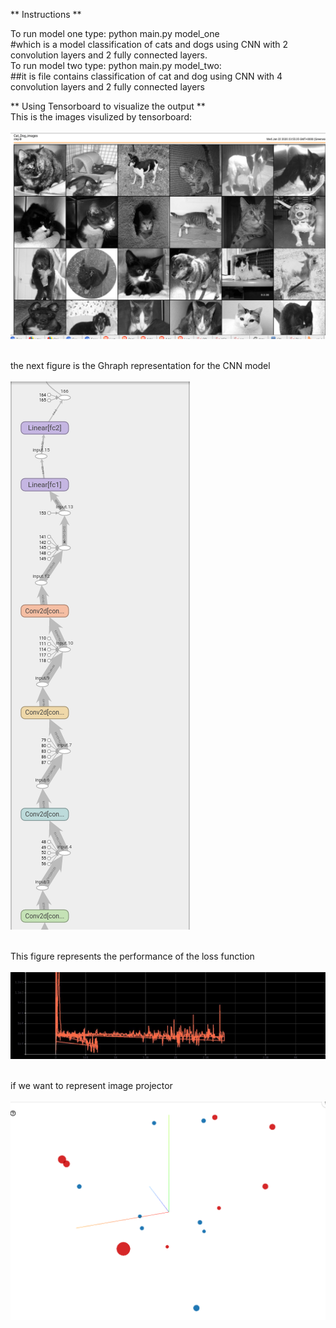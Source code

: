 
** Instructions **

To run model one type: python main.py model_one <br />
#which is a model classification of cats and dogs using CNN with 2 convolution layers and 2 fully connected layers.<br />
To run model two type: python main.py model_two: <br />
##it is file contains classification of cat and dog using CNN with 4 convolution layers and 2 fully connected layers <br />

** Using Tensorboard to visualize the output ** <br />
This is the images visulized by tensorboard:<br />
<br />
![Screenshot](Cat_Dog_images.png) <br /><br />

the next figure is the Ghraph representation for the CNN model<br />
<br />
![Screenshot](Cat_Doggraph.png)<br /><br />

This figure represents the performance of the loss function <br />
<br />
![Screenshot](training_loss.jpg)<br /><br />

if we want to represent image projector<br />
<br />
![Screenshot](projector.png)<br /><br />
